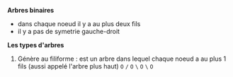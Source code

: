 
**Arbres binaires**

- dans chaque noeud il y a au plus deux fils
- il y a pas de symetrie gauche-droit

**Les types d'arbres**

1) Génère au filiforme : est un arbre dans lequel chaque noeud a au plus 1 fils (aussi appelé l'arbre plus haut)
        `O`
       `/`
       `O`
        `\`
         `O`
          `\`
           `O`              
          
